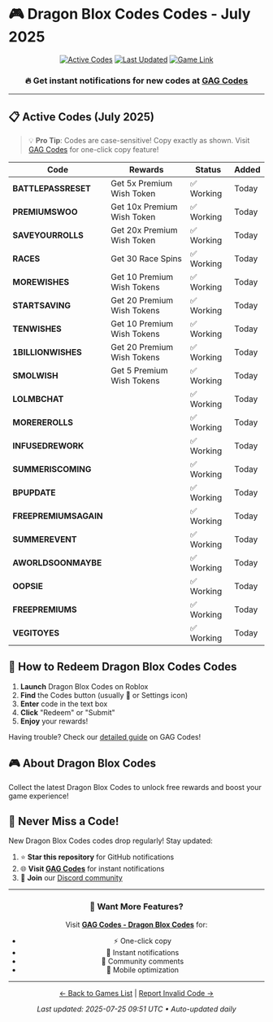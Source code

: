 # 🎮 Dragon Blox Codes Codes - July 2025

<div align="center">

[![Active Codes](https://img.shields.io/badge/Active%20Codes-20-brightgreen)](https://gagcodes.com/roblox/dragon-blox)
[![Last Updated](https://img.shields.io/badge/Last%20Updated-Today-orange)](https://gagcodes.com/roblox/dragon-blox)
[![Game Link](https://img.shields.io/badge/Play-Dragon%20Blox%20Codes-red)](https://www.roblox.com/games/)

### 🔥 **Get instant notifications for new codes at [GAG Codes](https://gagcodes.com/roblox/dragon-blox)**

</div>

---

## 📋 Active Codes (July 2025)

> 💡 **Pro Tip**: Codes are case-sensitive! Copy exactly as shown. Visit [GAG Codes](https://gagcodes.com/roblox/dragon-blox) for one-click copy feature!

| Code | Rewards | Status | Added |
|------|---------|--------|-------|
| **BATTLEPASSRESET** | Get 5x Premium Wish Token | ✅ Working | Today |
| **PREMIUMSWOO** | Get 10x Premium Wish Token | ✅ Working | Today |
| **SAVEYOURROLLS** | Get 20x Premium Wish Token | ✅ Working | Today |
| **RACES** | Get 30 Race Spins | ✅ Working | Today |
| **MOREWISHES** | Get 10 Premium Wish Tokens | ✅ Working | Today |
| **STARTSAVING** | Get 20 Premium Wish Tokens | ✅ Working | Today |
| **TENWISHES** | Get 10 Premium Wish Tokens | ✅ Working | Today |
| **1BILLIONWISHES** | Get 20 Premium Wish Tokens | ✅ Working | Today |
| **SMOLWISH** | Get 5 Premium Wish Tokens | ✅ Working | Today |
| **LOLMBCHAT** |  | ✅ Working | Today |
| **MOREREROLLS** |  | ✅ Working | Today |
| **INFUSEDREWORK** |  | ✅ Working | Today |
| **SUMMERISCOMING** |  | ✅ Working | Today |
| **BPUPDATE** |  | ✅ Working | Today |
| **FREEPREMIUMSAGAIN** |  | ✅ Working | Today |
| **SUMMEREVENT** |  | ✅ Working | Today |
| **AWORLDSOONMAYBE** |  | ✅ Working | Today |
| **OOPSIE** |  | ✅ Working | Today |
| **FREEPREMIUMS** |  | ✅ Working | Today |
| **VEGITOYES** |  | ✅ Working | Today |


## 📖 How to Redeem Dragon Blox Codes Codes

1. **Launch** Dragon Blox Codes on Roblox
2. **Find** the Codes button (usually 🎁 or Settings icon)
3. **Enter** code in the text box
4. **Click** "Redeem" or "Submit"
5. **Enjoy** your rewards!

Having trouble? Check our [detailed guide](https://gagcodes.com/roblox/dragon-blox#how-to-redeem) on GAG Codes!

## 🎮 About Dragon Blox Codes

Collect the latest Dragon Blox Codes to unlock free rewards and boost your game experience!

## 🔔 Never Miss a Code!

New Dragon Blox Codes codes drop regularly! Stay updated:

1. ⭐ **Star this repository** for GitHub notifications
2. 🌐 **Visit [GAG Codes](https://gagcodes.com/roblox/dragon-blox)** for instant notifications
3. 💬 **Join** our [Discord community](https://gagcodes.com/discord)

---

<div align="center">

### 🚀 Want More Features?

Visit [**GAG Codes - Dragon Blox Codes**](https://gagcodes.com/roblox/dragon-blox) for:
- ⚡ One-click copy
- 🔔 Instant notifications  
- 💬 Community comments
- 📱 Mobile optimization

---

[← Back to Games List](README.md) | [Report Invalid Code →](https://github.com/yourusername/roblox-codes-directory/issues)

*Last updated: 2025-07-25 09:51 UTC • Auto-updated daily*

</div>